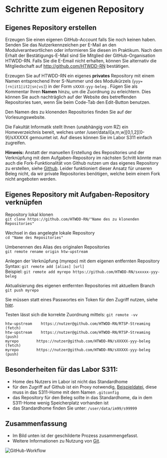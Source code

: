 # Schritte zum eigenen Repository

## Eigenes Repository erstellen
Erzeugen Sie einen eigenen GitHub-Account falls Sie noch keinen haben. Senden Sie das Nutzerkennzeichen per E-Mail an den Modulverantwortlichen oder informieren Sie diesen im Praktikum. Nach dem Erhalt der Bestätigungs-E-Mail sind Sie Mitglied der GitHub-Organisation HTWDD-RN. Falls Sie die E-Email nicht erhalten, können Sie alternativ die Mitgliedschaft auf http://github.com/HTWDD-RN bestätigen.

Erzeugen Sie auf HTWDD-RN ein eigenes **privates** Repository mit einem Namen entsprechend Ihrer S-Nummer und des Modulkürzels (`yyy=[rn|it1|it2|sn|vs]`) in der Form `sXXXX-yyy-beleg` . Fügen Sie als Kommentar Ihren **Namen** hinzu, um die Zuordnung zu erleichtern. Dies können Sie auch nachträglich auf der Website des betreffenden Repositories tuen, wenn Sie beim Code-Tab den Edit-Button benutzen.

Den Namen des zu klonenden Repositories finden Sie auf der Vorlesungswebsite.

Die Fakultät Informatik stellt Ihnen (unabhängig vom RZ) ein Homeverzeichnis bereit, welches unter /user/data/i[a,m,w][0,1,2][0-9]/sXXXXX gemountet ist. Auf dieses können Sie im Labor S311 einfach zugreifen.


**Hinweis:** Anstatt der manuellen Erstellung des Repositories und der Verknüpfung mit dem Aufgaben-Repository im nächsten Schritt könnte man auch die Fork-Funktionalität von Github nutzen um das eigenes Repository zu erstellen, siehe [Github](https://docs.github.com/en/get-started/quickstart/fork-a-repo).  Leider funktioniert dieser Ansatz für unseren Beleg nicht, da wir private Repositories benötigen, welche beim einem Fork nicht angeboten werden.


## Eigenes Repository mit Aufgaben-Repository verknüpfen
Repository lokal klonen  
`git clone https://github.com/HTWDD-RN/"Name des zu klonenden Repositories"`

Wechsel in das angelegte lokale Repository  
`cd "Name des Repositories"`

Umbenennen des Alias des originalen Repositories     
`git remote rename origin htw-upstream`

Anlegen der Verknüpfung (myrepo) mit dem eigenen entfernten Repository  
Syntax: `git remote add [alias] [url]`     
Beispiel: `git remote add myrepo https://github.com/HTWDD-RN/sxxxxx-yyy-beleg`

Aktualisierung des eigenen entfernten Repositories mit aktuellem Branch  
`git push myrepo`

Sie müssen statt eines Passwortes ein Token für den Zugriff nutzen, siehe [hier](https://docs.github.com/en/authentication/keeping-your-account-and-data-secure/creating-a-personal-access-token).  


Testen lässt sich die korrekte Zuordnung mittels: `git remote -vv`
```
htw-upstream	https://nutzer@github.com/HTWDD-RN/RTSP-Streaming (fetch)
htw-upstream	https://nutzer@github.com/HTWDD-RN/RTSP-Streaming (push)
myrepo	      https://nutzer@github.com/HTWDD-RN/sXXXXX-yyy-beleg (fetch)
myrepo	      https://nutzer@github.com/HTWDD-RN/sXXXXX-yyy-beleg (push)
```



## Besonderheiten für das **Labor S311**: 
* Home des Nutzers im Labor ist nicht das Standardhome
* für den Zugriff auf Github ist ein Proxy notwendig, [Beispieldatei](gitconfig-beispiel.txt), diese muss in das S311-Home mit dem Namen `.gitconfig`
* das Repository für den Beleg sollte in das Standardhome, da in dem S311-Home wenig Speicherplatz vorhanden ist
* das Standardhome finden Sie unter: `/user/data/im99/s99999`


## Zusammenfassung
* Im Bild unten ist der geschilderte Prozess zusammengefasst.
* Weitere Informationen zu Nutzung von [Git](git-details.md).


![GitHub-Workflow](/images/git.png)
<!---  <img src="images/git.png" width="100">   --->
